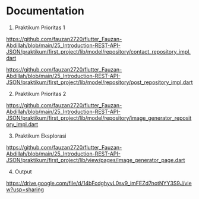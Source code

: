 # Documentation

1. Praktikum Prioritas 1

https://github.com/fauzan2720/flutter_Fauzan-Abdillah/blob/main/25_Introduction-REST-API-JSON/praktikum/first_project/lib/model/repository/contact_repository_impl.dart

https://github.com/fauzan2720/flutter_Fauzan-Abdillah/blob/main/25_Introduction-REST-API-JSON/praktikum/first_project/lib/model/repository/post_repository_impl.dart

2. Praktikum Prioritas 2

https://github.com/fauzan2720/flutter_Fauzan-Abdillah/blob/main/25_Introduction-REST-API-JSON/praktikum/first_project/lib/model/repository/image_generator_repository_impl.dart

3. Praktikum Eksplorasi

https://github.com/fauzan2720/flutter_Fauzan-Abdillah/blob/main/25_Introduction-REST-API-JSON/praktikum/first_project/lib/view/pages/image_generator_page.dart

4. Output

https://drive.google.com/file/d/14bFcdghyvL0sv9_imFEZd7notNYY3S9J/view?usp=sharing